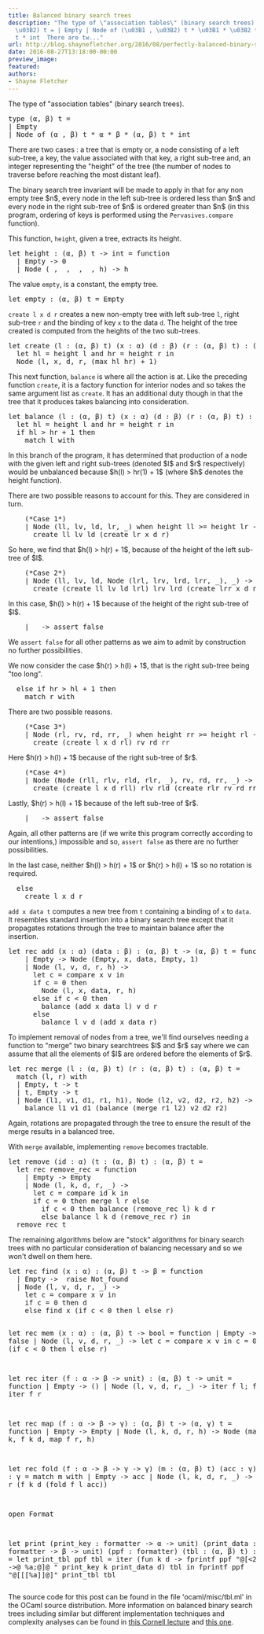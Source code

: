 ```yaml
---
title: Balanced binary search trees
description: "The type of \"association tables\" (binary search trees).  type (\u03B1,
  \u03B2) t = | Empty | Node of (\u03B1 , \u03B2) t * \u03B1 * \u03B2 * (\u03B1, \u03B2)
  t * int  There are tw..."
url: http://blog.shaynefletcher.org/2016/08/perfectly-balanced-binary-search-trees.html
date: 2016-08-27T13:18:00-00:00
preview_image:
featured:
authors:
- Shayne Fletcher
---
```


<p>
The type of &quot;association tables&quot; (binary search trees).
</p><pre class="prettyprint ml">
type (&alpha;, &beta;) t =
| Empty
| Node of (&alpha; , &beta;) t * &alpha; * &beta; * (&alpha;, &beta;) t * int
</pre>
There are two cases : a tree that is empty or, a node consisting of a left sub-tree, a key, the value associated with that key, a right sub-tree and, an integer representing the &quot;height&quot; of the tree (the number of nodes to traverse before reaching the most distant leaf).

<p>The binary search tree invariant will be made to apply in that for any non empty tree $n$, every node in the left sub-tree is ordered less than $n$ and every node in the right sub-tree of $n$ is ordered greater than $n$ (in this program, ordering of keys is performed using the <code>Pervasives.compare</code> function).
</p>
<p>This function, <code>height</code>, given a tree, extracts its height.
</p><pre class="prettyprint ml">
let height : (&alpha;, &beta;) t -&gt; int = function
  | Empty -&gt; 0
  | Node (_, _, _, _, h) -&gt; h
</pre>

<p>The value <code>empty</code>, is a constant, the empty tree.
</p><pre class="prettyprint ml">
let empty : (&alpha;, &beta;) t = Empty
</pre>

<p>
<code>create l x d r</code> creates a new non-empty tree with left sub-tree <code>l</code>, right sub-tree <code>r</code> and the binding of key <code>x</code> to the data <code>d</code>. The height of the tree created is computed from the heights of the two sub-trees.
</p><pre class="prettyprint ml">
let create (l : (&alpha;, &beta;) t) (x : &alpha;) (d : &beta;) (r : (&alpha;, &beta;) t) : (&alpha;, &beta;) t =
  let hl = height l and hr = height r in
  Node (l, x, d, r, (max hl hr) + 1)
</pre>

<p>This next function, <code>balance</code> is where all the action is at. Like the preceding function <code>create</code>, it is a factory function for interior nodes and so takes the same argument list as <code>create</code>. It has an additional duty though in that the tree that it produces takes balancing into consideration.
</p><pre class="prettyprint ml">
let balance (l : (&alpha;, &beta;) t) (x : &alpha;) (d : &beta;) (r : (&alpha;, &beta;) t) : (&alpha;, &beta;) t =
  let hl = height l and hr = height r in
  if hl &gt; hr + 1 then
    match l with
</pre>
In this branch of the program, it has determined that production of a node with the given left and right sub-trees (denoted $l$ and $r$ respectively) would be unbalanced because $h(l) &gt; hr(1) + 1$ (where $h$ denotes the height function).

<p>There are two possible reasons to account for this. They are considered in turn.
</p><pre class="prettyprint ml">
    (*Case 1*)
    | Node (ll, lv, ld, lr, _) when height ll &gt;= height lr -&gt;
      create ll lv ld (create lr x d r)
</pre>
So here, we find that $h(l) &gt; h(r) + 1$, because of the height of the left sub-tree of $l$.
<pre class="prettyprint ml">
    (*Case 2*)
    | Node (ll, lv, ld, Node (lrl, lrv, lrd, lrr, _), _) -&gt;
      create (create ll lv ld lrl) lrv lrd (create lrr x d r)
</pre>
In this case, $h(l) &gt; h(r) + 1$ because of the height of the right sub-tree of $l$.
<pre class="prettyprint ml">
    | _ -&gt; assert false
</pre>
We <code>assert false</code> for all other patterns as we aim to admit by construction no further possibilities.

<p>We now consider the case $h(r) &gt; h(l) + 1$, that is the right sub-tree being &quot;too long&quot;.
</p><pre class="prettyprint ml">
  else if hr &gt; hl + 1 then
    match r with
</pre>

<p>There are two possible reasons.
</p><pre class="prettyprint ml">
    (*Case 3*)
    | Node (rl, rv, rd, rr, _) when height rr &gt;= height rl -&gt;
      create (create l x d rl) rv rd rr
</pre>
Here $h(r) &gt; h(l) + 1$ because of the right sub-tree of $r$.
<pre class="prettyprint ml">
    (*Case 4*)
    | Node (Node (rll, rlv, rld, rlr, _), rv, rd, rr, _) -&gt;
      create (create l x d rll) rlv rld (create rlr rv rd rr)
</pre>
Lastly, $h(r) &gt; h(l) + 1$ because of the left sub-tree of $r$.
<pre class="prettyprint ml">
    | _ -&gt; assert false
</pre>
Again, all other patterns are (if we write this program correctly according to our intentions,) impossible and so, <code>assert false</code> as there are no further possibilities.

<p>In the last case, neither $h(l) &gt; h(r) + 1$ or $h(r) &gt; h(l) + 1$ so no rotation is required.
</p><pre class="prettyprint ml">
  else
    create l x d r
</pre>

<p>
<code>add x data t</code> computes a new tree from <code>t</code> containing a binding of <code>x</code> to <code>data</code>. It resembles standard insertion into a binary search tree except that it propagates rotations through the tree to maintain balance after the insertion.
</p><pre class="prettyprint ml">
let rec add (x : &alpha;) (data : &beta;) : (&alpha;, &beta;) t -&gt; (&alpha;, &beta;) t = function
    | Empty -&gt; Node (Empty, x, data, Empty, 1)
    | Node (l, v, d, r, h) -&gt;
      let c = compare x v in
      if c = 0 then
        Node (l, x, data, r, h)
      else if c &lt; 0 then
        balance (add x data l) v d r
      else 
        balance l v d (add x data r)
</pre>

<p>To implement removal of nodes from a tree, we'll find ourselves needing a function to &quot;merge&quot; two binary searchtrees $l$ and $r$ say where we can assume that all the elements of $l$ are ordered before the elements of $r$.
</p><pre class="prettyprint ml">
let rec merge (l : (&alpha;, &beta;) t) (r : (&alpha;, &beta;) t) : (&alpha;, &beta;) t = 
  match (l, r) with
  | Empty, t -&gt; t
  | t, Empty -&gt; t
  | Node (l1, v1, d1, r1, h1), Node (l2, v2, d2, r2, h2) -&gt;
    balance l1 v1 d1 (balance (merge r1 l2) v2 d2 r2)
</pre>
Again, rotations are propagated through the tree to ensure the result of the merge results in a balanced tree.

<p>With <code>merge</code> available, implementing <code>remove</code> becomes tractable.
</p><pre class="prettyprint ml">
let remove (id : &alpha;) (t : (&alpha;, &beta;) t) : (&alpha;, &beta;) t = 
  let rec remove_rec = function
    | Empty -&gt; Empty
    | Node (l, k, d, r, _) -&gt;
      let c = compare id k in
      if c = 0 then merge l r else
        if c &lt; 0 then balance (remove_rec l) k d r
        else balance l k d (remove_rec r) in
  remove_rec t
</pre>

<p>The remaining algorithms below are &quot;stock&quot; algorithms for binary search trees with no particular consideration of balancing necessary and so we won't dwell on them here.
</p><pre class="prettyprint ml">
let rec find (x : &alpha;) : (&alpha;, &beta;) t -&gt; &beta; = function
  | Empty -&gt;  raise Not_found
  | Node (l, v, d, r, _) -&gt;
    let c = compare x v in
    if c = 0 then d
    else find x (if c &lt; 0 then l else r)

let rec mem (x : &alpha;) : (&alpha;, &beta;) t -&gt; bool = function
  | Empty -&gt; false
  | Node (l, v, d, r, _) -&gt;
    let c = compare x v in
    c = 0 || mem x (if c &lt; 0 then l else r)
    
let rec iter (f : &alpha; -&gt; &beta; -&gt; unit) : (&alpha;, &beta;) t -&gt; unit = function
  | Empty -&gt; ()
  | Node (l, v, d, r, _) -&gt;
    iter f l; f v d; iter f r

let rec map (f : &alpha; -&gt; &beta; -&gt; &gamma;) : (&alpha;, &beta;) t -&gt; (&alpha;, &gamma;) t = function
  | Empty -&gt; Empty
  | Node (l, k, d, r, h) -&gt; 
    Node (map f l, k, f k d, map f r, h)

let rec fold (f : &alpha; -&gt; &beta; -&gt; &gamma; -&gt; &gamma;) (m : (&alpha;, &beta;) t) (acc : &gamma;) : &gamma; =
  match m with
  | Empty -&gt; acc
  | Node (l, k, d, r, _) -&gt; fold f r (f k d (fold f l acc))

open Format

let print 
    (print_key : formatter -&gt; &alpha; -&gt; unit)
    (print_data : formatter -&gt; &beta; -&gt; unit)
    (ppf : formatter)
    (tbl : (&alpha;, &beta;) t) : unit =
  let print_tbl ppf tbl =
    iter (fun k d -&gt; 
           fprintf ppf &quot;@[&lt;2&gt;%a -&gt;@ %a;@]@ &quot; print_key k print_data d)
      tbl in
  fprintf ppf &quot;@[<hv>[[%a]]@]&quot; print_tbl tbl
</hv></pre>
<p>The source code for this post can be found in the file 'ocaml/misc/tbl.ml' in the OCaml source distribution. More information on balanced binary search trees including similar but different implementation techniques and complexity analyses can be found in <a href="https://www.cs.cornell.edu/courses/cs3110/2009sp/lectures/lec11.html">this Cornell lecture</a> and <a href="http://www.cs.cornell.edu/courses/cs3110/2008fa/lectures/lec20.html">this one</a>.
</p>

